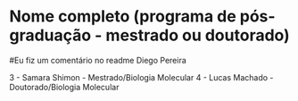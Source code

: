 # Nome completo (programa de pós-graduação - mestrado ou doutorado)

#Eu fiz um comentário no readme Diego Pereira

3 - Samara Shimon - Mestrado/Biologia Molecular
4 - Lucas Machado - Doutorado/Biologia Molecular
